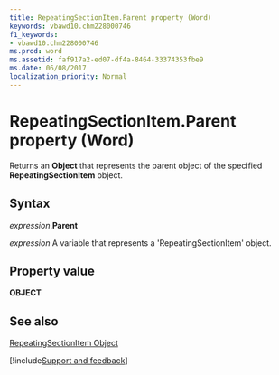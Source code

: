 ```yaml
---
title: RepeatingSectionItem.Parent property (Word)
keywords: vbawd10.chm228000746
f1_keywords:
- vbawd10.chm228000746
ms.prod: word
ms.assetid: faf917a2-ed07-df4a-8464-33374353fbe9
ms.date: 06/08/2017
localization_priority: Normal
---
```



# RepeatingSectionItem.Parent property (Word)

Returns an  **Object** that represents the parent object of the specified **RepeatingSectionItem** object.


## Syntax

_expression_.**Parent**

_expression_ A variable that represents a 'RepeatingSectionItem' object.


## Property value

 **OBJECT**


## See also


[RepeatingSectionItem Object](Word.repeatingsectionitem.md)

[!include[Support and feedback](~/includes/feedback-boilerplate.md)]